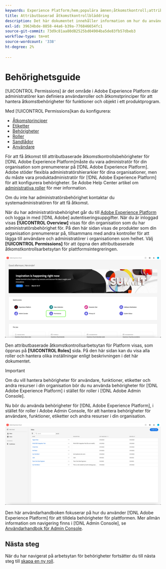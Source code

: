 ```yaml
---
keywords: Experience Platform;hem;populära ämnen;åtkomstkontroll;attributbaserad åtkomstkontroll;ABAC
title: Attributbaserad åtkomstkontrollbläddring
description: Det här dokumentet innehåller information om hur du använder gränssnittet Behörigheter i Adobe Experience Platform
exl-id: 39634bde-8858-44a6-b39a-776846654fc1
source-git-commit: 73d9c81aa80d82525bd04904ba5de83fb57dbeb3
workflow-type: tm+mt
source-wordcount: '338'
ht-degree: 2%

---
```


# Behörighetsguide

[!UICONTROL Permissions] är det område i Adobe Experience Platform där administratörer kan definiera användarroller och åtkomstprinciper för att hantera åtkomstbehörigheter för funktioner och objekt i ett produktprogram.

Med [!UICONTROL Permissions]kan du konfigurera:

* [Åtkomstprinciper](./policies.md)
* [Etiketter](./labels.md)
* [Behörigheter](./permissions.md)
* [Roller](./roles.md)
* [Sandlådor](./sandboxes.md)
* [Användare](./users.md)

För att få åtkomst till attributbaserade åtkomstkontrollsbehörigheter för [!DNL Adobe Experience Platform]måste du vara administratör för din organisation som prenumererar på [!DNL Adobe Experience Platform]. Adobe stöder flexibla administratörshierarkier för dina organisationer, men du måste vara produktadministratör för [!DNL Adobe Experience Platform] för att konfigurera behörigheter. Se Adobe Help Center artikel om [administrativa roller](https://helpx.adobe.com/enterprise/using/admin-roles.html) för mer information.

Om du inte har administratörsbehörighet kontaktar du systemadministratören för att få åtkomst.

När du har administratörsbehörighet går du till [Adobe Experience Platform](https://experience.adobe.com/) och logga in med [!DNL Adobe] autentiseringsuppgifter. När du är inloggad visas **[!UICONTROL Overview]** visas för din organisation som du har administratörsbehörighet för. På den här sidan visas de produkter som din organisation prenumererar på, tillsammans med andra kontroller för att lägga till användare och administratörer i organisationen som helhet. Välj **[!UICONTROL Permissions]** för att öppna den attributbaserade åtkomstkontrollsarbetsytan för plattformsintegreringen.

![flac-select-product](../../images/flac-ui/flac-select-product.png)

Den attributbaserade åtkomstkontrollsarbetsytan för Platform visas, som öppnas på **[!UICONTROL Roles]** sida. På den här sidan kan du visa alla roller och hantera olika inställningar enligt beskrivningen i det här dokumentet.

>[!IMPORTANT]
>
>Om du vill hantera behörigheter för användare, funktioner, etiketter och andra resurser i din organisation bör du nu använda behörigheter för [!DNL Adobe Experience Platform] i stället för roller i [!DNL Adobe Admin Console].

Nu bör du använda behörigheter för [!DNL Adobe Experience Platform], i stället för roller i Adobe Admin Console, för att hantera behörigheter för användare, funktioner, etiketter och andra resurser i din organisation.

![flash-select-roles](../../images/flac-ui/flac-select-roles.png)

Den här användarhandboken fokuserar på hur du använder [!DNL Adobe Experience Platform] för att tilldela behörigheter för plattformen. Mer allmän information om navigering finns i [!DNL Admin Console], se [Användarhandbok för Admin Console](https://helpx.adobe.com/se/enterprise/using/admin-console.html).

## Nästa steg

När du har navigerat på arbetsytan för behörigheter fortsätter du till nästa steg till [skapa en ny roll](roles.md).
